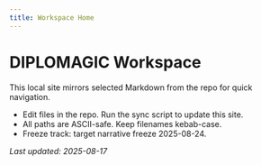 ```yaml
---
title: Workspace Home
---
```


# DIPLOMAGIC Workspace

This local site mirrors selected Markdown from the repo for quick navigation.

- Edit files in the repo. Run the sync script to update this site.
- All paths are ASCII-safe. Keep filenames kebab-case.
- Freeze track: target narrative freeze 2025-08-24.

_Last updated: 2025-08-17_
